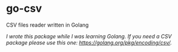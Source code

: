 # go-csv
CSV files reader written in Golang

_I wrote this package while I was learning Golang. If you need a CSV package please use this one: <https://golang.org/pkg/encoding/csv/>._
